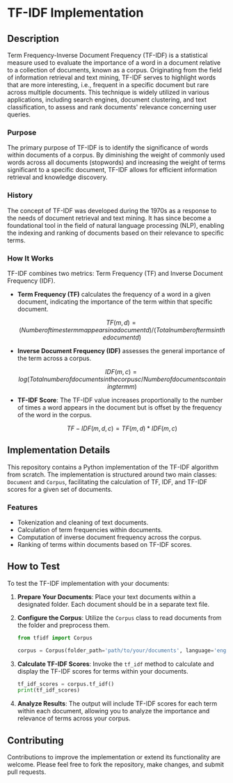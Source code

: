 
# TF-IDF Implementation

## Description

Term Frequency-Inverse Document Frequency (TF-IDF) is a statistical measure used to evaluate the importance of a word in a document relative to a collection of documents, known as a corpus. Originating from the field of information retrieval and text mining, TF-IDF serves to highlight words that are more interesting, i.e., frequent in a specific document but rare across multiple documents. This technique is widely utilized in various applications, including search engines, document clustering, and text classification, to assess and rank documents' relevance concerning user queries.

### Purpose

The primary purpose of TF-IDF is to identify the significance of words within documents of a corpus. By diminishing the weight of commonly used words across all documents (stopwords) and increasing the weight of terms significant to a specific document, TF-IDF allows for efficient information retrieval and knowledge discovery.

### History

The concept of TF-IDF was developed during the 1970s as a response to the needs of document retrieval and text mining. It has since become a foundational tool in the field of natural language processing (NLP), enabling the indexing and ranking of documents based on their relevance to specific terms.

### How It Works

TF-IDF combines two metrics: Term Frequency (TF) and Inverse Document Frequency (IDF).

- **Term Frequency (TF)** calculates the frequency of a word in a given document, indicating the importance of the term within that specific document.

    ```math
    TF(m, d) = (Number of times term m appears in a document d) / (Total number of terms in the document d)
    ```

- **Inverse Document Frequency (IDF)** assesses the general importance of the term across a corpus.

    ```math
    IDF(m, c) = log(Total number of documents in the corpus c / Number of documents containing term m)
    ```

- **TF-IDF Score**: The TF-IDF value increases proportionally to the number of times a word appears in the document but is offset by the frequency of the word in the corpus.

    ```math
    TF-IDF(m, d, c) = TF(m, d) * IDF(m, c)
    ```

## Implementation Details

This repository contains a Python implementation of the TF-IDF algorithm from scratch. The implementation is structured around two main classes: `Document` and `Corpus`, facilitating the calculation of TF, IDF, and TF-IDF scores for a given set of documents.

### Features

- Tokenization and cleaning of text documents.
- Calculation of term frequencies within documents.
- Computation of inverse document frequency across the corpus.
- Ranking of terms within documents based on TF-IDF scores.

## How to Test

To test the TF-IDF implementation with your documents:

1. **Prepare Your Documents**: Place your text documents within a designated folder. Each document should be in a separate text file.

2. **Configure the Corpus**: Utilize the `Corpus` class to read documents from the folder and preprocess them.

    ```python
    from tfidf import Corpus

    corpus = Corpus(folder_path='path/to/your/documents', language='english')
    ```

3. **Calculate TF-IDF Scores**: Invoke the `tf_idf` method to calculate and display the TF-IDF scores for terms within your documents.

    ```python
    tf_idf_scores = corpus.tf_idf()
    print(tf_idf_scores)
    ```

4. **Analyze Results**: The output will include TF-IDF scores for each term within each document, allowing you to analyze the importance and relevance of terms across your corpus.

## Contributing

Contributions to improve the implementation or extend its functionality are welcome. Please feel free to fork the repository, make changes, and submit pull requests.
